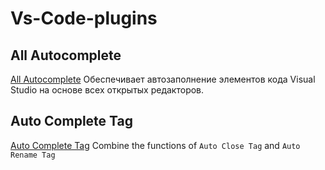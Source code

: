# Vs-Code-plugins

All Autocomplete
---
[All Autocomplete](https://marketplace.visualstudio.com/items?itemName=Atishay-Jain.All-Autocomplete)
Обеспечивает автозаполнение элементов кода Visual Studio на основе всех открытых редакторов.

Auto Complete Tag
---
[Auto Complete Tag](https://marketplace.visualstudio.com/items?itemName=formulahendry.auto-close-tag)
Combine the functions of `Auto Close Tag` and `Auto Rename Tag`

